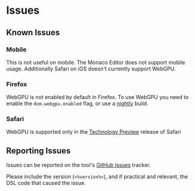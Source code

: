 # Issues

## Known Issues

### Mobile

This is not useful on mobile. The Monaco Editor does not support mobile usage.
Additionally Safari on iOS doesn't currently support WebGPU.

### Firefox

WebGPU is not enabled by default in Firefox. To use WebGPU you need to enable
the `dom.webgpu.enabled` flag, or use a
[nightly](https://wiki.mozilla.org/Nightly) build.

### Safari

WebGPU is supported only in the [Technology
Preview](https://developer.apple.com/safari/technology-preview/) release of
Safari

## Reporting Issues

Issues can be reported on the tool's [GitHub
Issues](https://github.com/PollRobots/sdf_tool/issues) tracker.

Please include the version (`<%version%>`), and if practical and relevant, the
DSL code that caused the issue.
